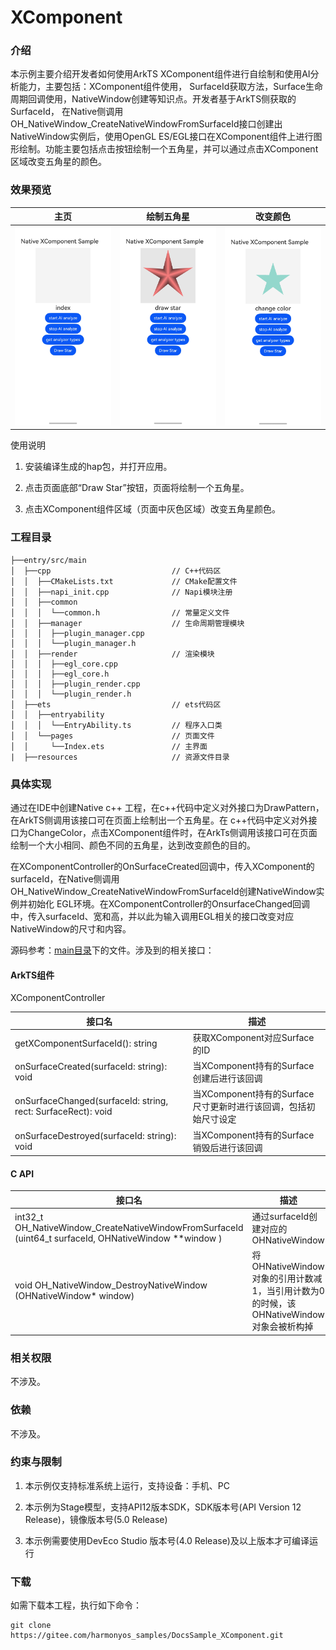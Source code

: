 # XComponent

### 介绍

本示例主要介绍开发者如何使用ArkTS XComponent组件进行自绘制和使用AI分析能力，主要包括：XComponent组件使用，
SurfaceId获取方法，Surface生命周期回调使用，NativeWindow创建等知识点。开发者基于ArkTS侧获取的SurfaceId，
在Native侧调用OH_NativeWindow_CreateNativeWindowFromSurfaceId接口创建出NativeWindow实例后，使用OpenGL ES/EGL接口在XComponent组件上进行图形绘制。功能主要包括点击按钮绘制一个五角星，并可以通过点击XComponent区域改变五角星的颜色。

### 效果预览

| 主页                                   | 绘制五角星                                         | 改变颜色                                                |
|--------------------------------------|-----------------------------------------------|-----------------------------------------------------|
| ![main](screenshots/device/main.png) | ![draw star](screenshots/device/drawStar.png) | ![change color](screenshots/device/changeColor.png) |

使用说明

1. 安装编译生成的hap包，并打开应用。

2. 点击页面底部“Draw Star”按钮，页面将绘制一个五角星。

3. 点击XComponent组件区域（页面中灰色区域）改变五角星颜色。


### 工程目录

```
├──entry/src/main
│  ├──cpp                           // C++代码区
│  │  ├──CMakeLists.txt             // CMake配置文件
│  │  ├──napi_init.cpp              // Napi模块注册
│  │  ├──common
│  │  │  └──common.h                // 常量定义文件
│  │  ├──manager                    // 生命周期管理模块
│  │  │  ├──plugin_manager.cpp
│  │  │  └──plugin_manager.h
│  │  ├──render                     // 渲染模块
│  │  │  ├──egl_core.cpp
│  │  │  ├──egl_core.h
│  │  │  ├──plugin_render.cpp
│  │  │  └──plugin_render.h
│  ├──ets                           // ets代码区
│  │  ├──entryability
│  │  │  └──EntryAbility.ts         // 程序入口类
│  │  └──pages                      // 页面文件
│  │     └──Index.ets               // 主界面
|  ├──resources         			// 资源文件目录
```

### 具体实现

通过在IDE中创建Native c++ 工程，在c++代码中定义对外接口为DrawPattern，在ArkTS侧调用该接口可在页面上绘制出一个五角星。在
c++代码中定义对外接口为ChangeColor，点击XComponent组件时，在ArkTs侧调用该接口可在页面绘制一个大小相同、颜色不同的五角星，达到改变颜色的目的。

在XComponentController的OnSurfaceCreated回调中，传入XComponent的surfaceId，在Native侧调用OH_NativeWindow_CreateNativeWindowFromSurfaceId创建NativeWindow实例并初始化
EGL环境。在XComponentController的OnsurfaceChanged回调中，传入surfaceId、宽和高，并以此为输入调用EGL相关的接口改变对应NativeWindow的尺寸和内容。

源码参考：[main目录](entry/src/main/)下的文件。涉及到的相关接口：

#### ArkTS组件
XComponentController

| 接口名                                       | 描述                       |
|-------------------------------------------|--------------------------|
| getXComponentSurfaceId(): string          | 获取XComponent对应Surface的ID |
| onSurfaceCreated(surfaceId: string): void |当XComponent持有的Surface创建后进行该回调|
|onSurfaceChanged(surfaceId: string, rect: SurfaceRect): void|当XComponent持有的Surface尺寸更新时进行该回调，包括初始尺寸设定|
|onSurfaceDestroyed(surfaceId: string): void|当XComponent持有的Surface销毁后进行该回调|

#### C API
| 接口名                                       | 描述                       |
|-------------------------------------------|--------------------------|
| int32_t OH_NativeWindow_CreateNativeWindowFromSurfaceId (uint64_t surfaceId, OHNativeWindow **window )         | 通过surfaceId创建对应的OHNativeWindow |
| void OH_NativeWindow_DestroyNativeWindow (OHNativeWindow* window)|将OHNativeWindow对象的引用计数减1，当引用计数为0的时候，该OHNativeWindow对象会被析构掉|


### 相关权限

不涉及。

### 依赖

不涉及。

### 约束与限制

1. 本示例仅支持标准系统上运行，支持设备：手机、PC

2. 本示例为Stage模型，支持API12版本SDK，SDK版本号(API Version 12 Release)，镜像版本号(5.0 Release)

3. 本示例需要使用DevEco Studio 版本号(4.0 Release)及以上版本才可编译运行

### 下载

如需下载本工程，执行如下命令：

```
git clone https://gitee.com/harmonyos_samples/DocsSample_XComponent.git
```
